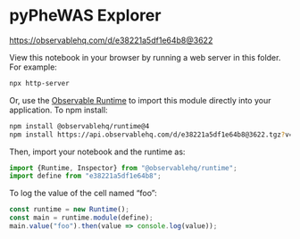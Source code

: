 # pyPheWAS Explorer

https://observablehq.com/d/e38221a5df1e64b8@3622

View this notebook in your browser by running a web server in this folder. For
example:

~~~sh
npx http-server
~~~

Or, use the [Observable Runtime](https://github.com/observablehq/runtime) to
import this module directly into your application. To npm install:

~~~sh
npm install @observablehq/runtime@4
npm install https://api.observablehq.com/d/e38221a5df1e64b8@3622.tgz?v=3
~~~

Then, import your notebook and the runtime as:

~~~js
import {Runtime, Inspector} from "@observablehq/runtime";
import define from "e38221a5df1e64b8";
~~~

To log the value of the cell named “foo”:

~~~js
const runtime = new Runtime();
const main = runtime.module(define);
main.value("foo").then(value => console.log(value));
~~~
